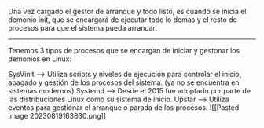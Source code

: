 Una vez cargado el gestor de arranque y todo listo, es cuando se inicia el demonio init, que se encargará de ejecutar todo lo demas y el resto de procesos para que el sistema pueda arrancar.

---------------------

Tenemos 3 tipos de procesos que se encargan de iniciar y gestonar los demonios en Linux:

SysVinit --> Utiliza scripts y niveles de ejecución para controlar el inicio, apagado y gestión de los procesos del sistema. (ya no se encuentra en sistemas modernos)
Systemd --> Desde el 2015 fue adoptado por parte de las distribuciones Linux como su sistema de inicio.
Upstar --> Utiliza eventos para gestionar el arranque o parada de los procesos.
![[Pasted image 20230819163830.png]]
